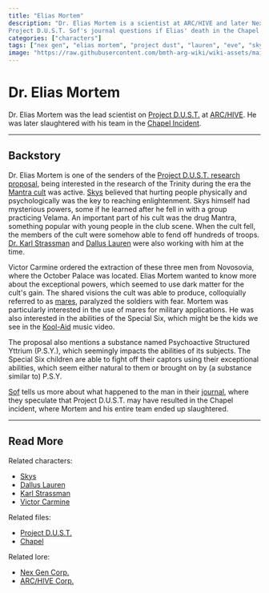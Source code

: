 ```yaml
---
title: "Elias Mortem"
description: "Dr. Elias Mortem is a scientist at ARC/HIVE and later Nex Gen. He was the lead scientist on 
Project D.U.S.T. Sof's journal questions if Elias' death in the Chapel Incident could have resulted from this."
categories: ["characters"]
tags: ["nex gen", "elias mortem", "project dust", "lauren", "eve", "skys", "strassman", "chapel incident"]
image: "https://raw.githubusercontent.com/bmth-arg-wiki/wiki-assets/main/characters/unknown.png"
---
```


# Dr. Elias Mortem

Dr. Elias Mortem was the lead scientist on [Project D.U.S.T.](../for-sof/project_dust) at [ARC/HIVE](../lore/archive). 
He was later slaughtered with his team in the [Chapel Incident](../for-sof/chapel).

***

## Backstory

Dr. Elias Mortem is one of the senders of the [Project D.U.S.T. research proposal](../for-sof/project_dust), being interested 
in the research of the Trinity during the era the [Mantra cult](../lore/mantra) was active. [Skys](skys) believed that hurting people 
physically and psychologically was the key to reaching enlightenment. Skys himself had mysterious powers, some if he 
learned after he fell in with a group practicing Velama. An important part of his cult was the drug Mantra, something 
popular with young people in the club scene. When the cult fell, the members of the cult were somehow able to fend off 
hundreds of troops. [Dr. Karl Strassman](strassman) and [Dallus Lauren](dallus-lauren) were also working with him at the time. 

Victor Carmine ordered the extraction of these three men from Novosovia, where the October Palace was located. Elias Mortem wanted 
to know more about the exceptional powers, which seemed to use dark matter for the cult's gain. The shared visions the 
cult was able to produce, colloquially referred to as [mares](../lore/mares), paralyzed the soldiers with fear. Mortem 
was particularly interested in the use of mares for military applications. He was also interested in the abilities of the 
Special Six, which might be the kids we see in the [Kool-Aid](../music/song-koolaid) music video.

The proposal also mentions a substance named Psychoactive Structured Yttrium (P.S.Y.), which seemingly impacts the abilities of its 
subjects. The Special Six children are able to fight off their captors using their exceptional abilities, which seem either 
natural to them or brought on by (a substance similar to) P.S.Y.

[Sof](sof) tells us more about what happened to the man in their [journal](../website/journal.md), where they speculate that 
Project D.U.S.T. may have resulted in the Chapel incident, where Mortem and his entire team ended up slaughtered.

***

## Read More

Related characters:

- [Skys](skys)
- [Dallus Lauren](dallus-lauren)
- [Karl Strassman](strassman)
- [Victor Carmine](victor-carmine)

Related files:

- [Project D.U.S.T.](../for-sof/project_dust)
- [Chapel](../for-sof/chapel)

Related lore:

- [Nex Gen Corp.](../lore/nex-gen-corporation)
- [ARC/HIVE Corp.](../lore/archive)